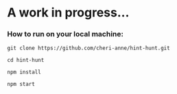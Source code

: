 # A work in progress...
### How to run on your local machine:
```
git clone https://github.com/cheri-anne/hint-hunt.git
```
```
cd hint-hunt
```
```
npm install
```
```
npm start
```